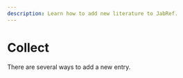 ```yaml
---
description: Learn how to add new literature to JabRef.
---
```


# Collect

There are several ways to add a new entry. 


